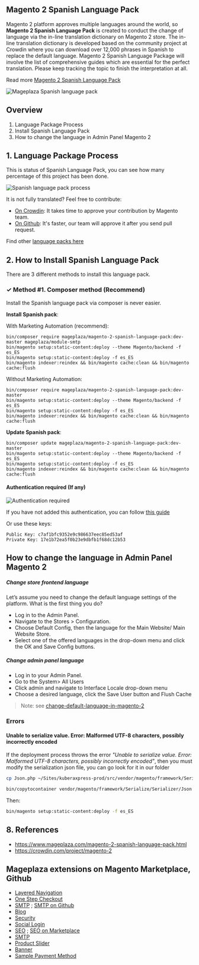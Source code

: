## Magento 2 Spanish Language Pack

Magento 2 platform approves multiple languages around the world, so **Magento 2 Spanish Language Pack** is created to conduct the change of language via the in-line translation dictionary on Magento 2 store. The in-line translation dictionary is developed based on the community project at Crowdin where you can download over 12,000 phrases in Spanish to replace the default language. Magento 2 Spanish Language Package will involve the list of comprehensive guides which are essential for the perfect translation. Please keep tracking the topic to finish the interpretation at all.

Read more [Magento 2 Spanish Language Pack](https://www.mageplaza.com/magento-2-spanish-language-pack.html)

![Mageplaza Spanish language pack](https://cdn3.mageplaza.com/media/general/qjWPj1W.png)

## Overview

1. Language Package Process
2. Install Spanish Language Pack
3. How to change the language in Admin Panel Magento 2

## 1. Language Package Process

This is status of Spanish Language Pack, you can see how many percentage of this project has been done.

![Spanish language pack process](https://progress-bar.dev//?title=completed)

It is not fully translated? Feel free to contribute:
- [On Crowdin](https://crowdin.com/project/magento-2): It takes time to approve your contribution by Magento team.
- [On Github](https://github.com/mageplaza/magento-2-spanish-language-pack/blob/master/HOW-TO-CONTRIBUTE.md): It's faster, our team will approve it after you send pull request.


Find other [language packs here](https://www.mageplaza.com/magento-2-extensions/language-packs.html)

## 2. How to Install Spanish Language Pack

There are 3 different methods to install this language pack.

### ✓ Method #1. Composer method (Recommend)
Install the Spanish language pack via composer is never easier.

**Install Spanish pack**:

With Marketing Automation (recommend):

```
bin/composer require mageplaza/magento-2-spanish-language-pack:dev-master mageplaza/module-smtp
bin/magento setup:static-content:deploy --theme Magento/backend -f es_ES 
bin/magento setup:static-content:deploy -f es_ES
bin/magento indexer:reindex && bin/magento cache:clean && bin/magento cache:flush
```

Without Marketing Automation:

```
bin/composer require mageplaza/magento-2-spanish-language-pack:dev-master
bin/magento setup:static-content:deploy --theme Magento/backend -f es_ES
bin/magento setup:static-content:deploy -f es_ES
bin/magento indexer:reindex && bin/magento cache:clean && bin/magento cache:flush
```


**Update  Spanish pack**:

```
bin/composer update mageplaza/magento-2-spanish-language-pack:dev-master
bin/magento setup:static-content:deploy --theme Magento/backend -f es_ES
bin/magento setup:static-content:deploy -f es_ES
bin/magento indexer:reindex && bin/magento cache:clean && bin/magento cache:flush
```

#### Authentication required (If any)

![Authentication required](https://cdn.mageplaza.com/media/general/dmryiPk.png)

If you have not added this authentication, you can follow [this guide](http://devdocs.magento.com/guides/v2.0/install-gde/prereq/connect-auth.html)

Or use these keys:

```
Public Key: c7af1bfc9352e9c986637eec85ed53af
Private Key: 17e1b72ea5f0b23e9dbfb1f68dc12b53
```

## How to change the language in Admin Panel Magento 2

##### Change store frontend language
Let’s assume you need to change the default language settings of the platform. What is the first thing you do?

- Log in to the Admin Panel.
- Navigate to the Stores > Configuration.
- Choose Default Config, then the language for the Main Website/ Main Website Store.
- Select one of the offered languages in the drop-down menu and click the OK and Save Config buttons.

##### Change admin panel language
- Log in to your Admin Panel.
- Go to the System> All Users
- Click admin and navigate to Interface Locale drop-down menu
- Choose a desired language, click the Save User button and Flush Cache

> Note: see [change-default-language-in-magento-2](https://amasty.com/knowledge-base/change-default-language-in-magento-2.html.) 

### Errors
#### Unable to serialize value. Error: Malformed UTF-8 characters, possibly incorrectly encoded
If the deployment process throws the error _"Unable to serialize value. Error: Malformed UTF-8 characters, possibly incorrectly encoded"_, then you must modify the serialization json file, you can go look for it in our folder

```bash
cp Json.php ~/Sites/kuberaxpress-prod/src/vendor/magento/framework/Serialize/Serializer/
```

```bash
bin/copytocontainer vendor/magento/framework/Serialize/Serializer/Json.php
```
Then: 
```bash
bin/magento setup:static-content:deploy -f es_ES
```

## 8. References 

- https://www.mageplaza.com/magento-2-spanish-language-pack.html
- https://crowdin.com/project/magento-2

## Mageplaza extensions on Magento Marketplace, Github


- [Layered Navigation](https://marketplace.magento.com/mageplaza-layered-navigation-m2.html)
- [One Step Checkout](https://marketplace.magento.com/mageplaza-magento-2-one-step-checkout-extension.html)
- [SMTP](https://marketplace.magento.com/mageplaza-module-smtp.html) ; [SMTP on Github](https://github.com/mageplaza/magento-2-smtp)
- [Blog](https://github.com/mageplaza/magento-2-blog)
- [Security](https://marketplace.magento.com/mageplaza-module-security.html)
- [Social Login](https://github.com/mageplaza/magento-2-social-login)
- [SEO](https://github.com/mageplaza/magento-2-seo) ; [SEO on Marketplace](https://marketplace.magento.com/mageplaza-magento-2-seo-extension.html)
- [SMTP](https://github.com/mageplaza/magento-2-smtp)
- [Product Slider](https://github.com/mageplaza/magento-2-product-slider)
- [Banner](https://github.com/mageplaza/magento-2-banner-slider)
- [Sample Payment Method](https://github.com/mageplaza/magento-2-sample-payment-method)




